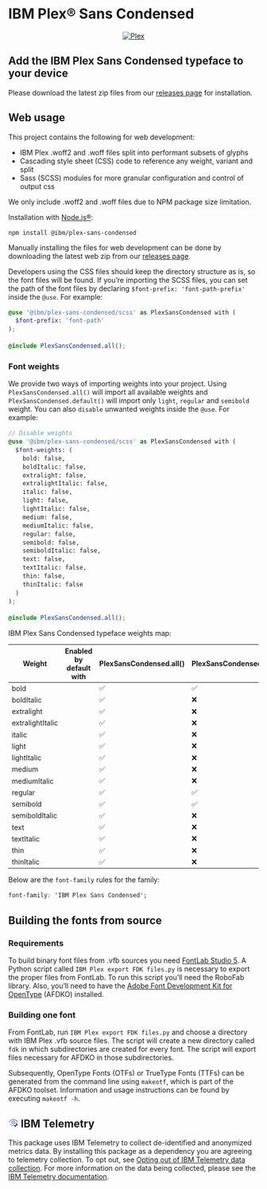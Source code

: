 # IBM Plex® Sans Condensed

<p align="center">
  <a href="https://www.ibm.com/plex/">
    <img alt="Plex" src="https://i.imgur.com/yB9xz60.jpg" />
  </a>
</p>

## Add the IBM Plex Sans Condensed typeface to your device

Please download the latest zip files from our [releases page](https://github.com/IBM/plex/releases) for installation.

## Web usage

This project contains the following for web development:

- IBM Plex .woff2 and .woff files split into performant subsets of glyphs
- Cascading style sheet (CSS) code to reference any weight, variant and split
- Sass (SCSS) modules for more granular configuration and control of output css

We only include .woff2 and .woff files due to NPM package size limitation.

Installation with [Node.js®](https://nodejs.org/en/):

```
npm install @ibm/plex-sans-condensed
```

Manually installing the files for web development can be done by downloading the latest web zip from our [releases page](https://github.com/IBM/plex/releases).

Developers using the CSS files should keep the directory structure as is, so the font files will be found. If you’re importing the SCSS files, you can set the path of the font files by declaring `$font-prefix: 'font-path-prefix'` inside the `@use`. For example:

```scss
@use '@ibm/plex-sans-condensed/scss' as PlexSansCondensed with (
  $font-prefix: 'font-path'
);

@include PlexSansCondensed.all();
```

### Font weights

We provide two ways of importing weights into your project. Using `PlexSansCondensed.all()` will import all available weights and `PlexSansCondensed.default()` will import only `light`, `regular` and `semibold` weight. You can also `disable` unwanted weights inside the `@use`. For example:

```scss
// Disable weights
@use '@ibm/plex-sans-condensed/scss' as PlexSansCondensed with (
  $font-weights: (
    bold: false,
    boldItalic: false,
    extralight: false,
    extralightItalic: false,
    italic: false,
    light: false,
    lightItalic: false,
    medium: false,
    mediumItalic: false,
    regular: false,
    semibold: false,
    semiboldItalic: false,
    text: false,
    textItalic: false,
    thin: false,
    thinItalic: false
  )
);

@include PlexSansCondensed.all();
```

IBM Plex Sans Condensed typeface weights map:

| Weight           | Enabled by default with | PlexSansCondensed.all() | PlexSansCondensed.default() |
| ---------------- | ----------------------- | ----------------------- | --------------------------- |
| bold             |                         | ✅                      | ✅                          |
| boldItalic       |                         | ✅                      | ❌                          |
| extralight       |                         | ✅                      | ❌                          |
| extralightItalic |                         | ✅                      | ❌                          |
| italic           |                         | ✅                      | ❌                          |
| light            |                         | ✅                      | ❌                          |
| lightItalic      |                         | ✅                      | ❌                          |
| medium           |                         | ✅                      | ❌                          |
| mediumItalic     |                         | ✅                      | ❌                          |
| regular          |                         | ✅                      | ✅                          |
| semibold         |                         | ✅                      | ✅                          |
| semiboldItalic   |                         | ✅                      | ❌                          |
| text             |                         | ✅                      | ❌                          |
| textItalic       |                         | ✅                      | ❌                          |
| thin             |                         | ✅                      | ❌                          |
| thinItalic       |                         | ✅                      | ❌                          |

Below are the `font-family` rules for the family:

```css
font-family: 'IBM Plex Sans Condensed';
```

## Building the fonts from source

### Requirements

To build binary font files from .vfb sources you need [FontLab Studio 5](https://www.fontlab.com). A Python script called `IBM Plex export FDK files.py` is necessary to export the proper files from FontLab. To run this script you’ll need the RoboFab library. Also, you’ll need to have the [Adobe Font Development Kit for OpenType](http://www.adobe.com/devnet/opentype/afdko.html) (AFDKO) installed.

### Building one font

From FontLab, run `IBM Plex export FDK files.py` and choose a directory with IBM Plex .vfb source files. The script will create a new directory called `fdk` in which subdirectories are created for every font. The script will export files necessary for AFDKO in those subdirectories.

Subsequently, OpenType Fonts (OTFs) or TrueType Fonts (TTFs) can be generated from the command line using `makeotf`, which is part of the AFDKO toolset. Information and usage instructions can be found by executing `makeotf -h`.

## <picture><source height="20" width="20" media="(prefers-color-scheme: dark)" srcset="https://raw.githubusercontent.com/ibm-telemetry/telemetry-js/main/docs/images/ibm-telemetry-dark.svg"><source height="20" width="20" media="(prefers-color-scheme: light)" srcset="https://raw.githubusercontent.com/ibm-telemetry/telemetry-js/main/docs/images/ibm-telemetry-light.svg"><img height="20" width="20" alt="IBM Telemetry" src="https://raw.githubusercontent.com/ibm-telemetry/telemetry-js/main/docs/images/ibm-telemetry-light.svg"></picture> IBM Telemetry

This package uses IBM Telemetry to collect de-identified and anonymized metrics data. By installing
this package as a dependency you are agreeing to telemetry collection. To opt out, see
[Opting out of IBM Telemetry data collection](https://github.com/ibm-telemetry/telemetry-js/tree/main#opting-out-of-ibm-telemetry-data-collection).
For more information on the data being collected, please see the
[IBM Telemetry documentation](https://github.com/ibm-telemetry/telemetry-js/tree/main#ibm-telemetry-collection-basics).
